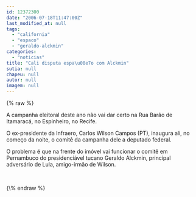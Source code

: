```yaml
---
id: 12372300
date: "2006-07-18T11:47:00Z"
last_modified_at: null
tags:
  - "california"
  - "espaco"
  - "geraldo-alckmin"
categories:
  - "noticias"
title: "Cali disputa espa\u00e7o com Alckmin"
sutia: null
chapeu: null
autor: null
imagem: null
---
```

{\% raw %}
<p><P>A campanha eleitoral deste ano não vai&nbsp;dar certo na Rua Barão de Itamaracá, no Espinheiro, no Recife. </P></p>
<p><P>O ex-presidente da Infraero, Carlos Wilson Campos (PT),&nbsp;inaugura ali, no começo da noite, o comitê da campanha dele a deputado federal.</P></p>
<p><P>O problema é que na frente do imóvel vai funcionar o comitê em Pernambuco do presidenciável tucano Geraldo Alckmin, principal adversário de Lula, amigo-irmão de Wilson.</P></p>
<p><P>&nbsp;</P> </p>
{\% endraw %}